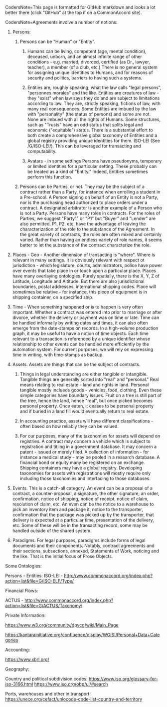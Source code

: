 CodersNote=This page is formatted for GitHub markdown and looks a lot better there (click "GitHub" at the top if on a CommonAccord site).

CodersNote=Agreements involve a number of notions:

1. Persons:

    1. Persons can be "Human" or "Entity".  

        1. Humans can be living, competent (age, mental condition), deceased, unborn, and an almost infinite range of other conditions - e.g. married, divorced, certified (as Dr., lawyer, teacher), a member (of a club, etc.)  There is no general system for assigning unique identities to Humans, and for reasons of security and politics, barriers to having such a systems. 

        1. Entities are, roughly speaking, what the law calls "legal persons", "personnes morales" and the like.  Entities are creatures of law - they "exist" when law says they do and are subject to limitations according to law.  They are, strictly speaking, fictions of law, with many real consequences.  Some Entities are imbued by the law with "personality" (the status of persons) and some are not.  None are imbued with all the rights of Humans.  Some structures, such as "Trusts" have an odd status that splits legal and economic ("equitable") status.  There is a substantial effort to both create a comprehensive global taxonomy of Entities and a global registry providing unique identities for them.  ISO-LEI (See /G/ISO-LEI/).  This can be leveraged for transacting and computability.

        1. Avatars - in some settings Persons have pseudonyms, temporary or limited identities for a particular setting. These probably can be treated as a kind of "Entity."  Indeed, Entities sometimes perform this function.   


    1. Persons can be Parties, or not.  They may be the subject of a contract rather than a Party, for instance when enrolling a student in a Pre-school.  A Person signing on behalf of an Entity is not a Party, nor is the purchasing head authorized to place orders under a contract.  A designated arbitrator is another example of a Person who is not a Party.  Persons have many roles in contracts.  For the roles of Parties, we suggest "Party1" or "P1" but "Buyer" and "Lender" are also permitted. P1, P2, etc. have the advantage of leaving the characterization of the role to the substance of the Agreement.  In the great variety of contracts, the roles are often mixed and certainly varied.  Rather than having an endless variety of role names, it seems better to let the substance of the contract characterize the role.  


1. Places - Geo -  Another dimension of transacting is "where".  Where is relevant in many settings.  It is obviously relevant with respect ot jurisdiction - which legislature, courts, administrators, police have power over events that take place in or touch upon a particular place.  Places have many overlaying ontologies.  Purely spatially, there is the X, Y, Z of Latitude, Longitude and Altitude.  But there are also jurisdictional boundaries, postal addresses, international shipping codes.  Place will sometimes be relative - for instance, this piece of equipment is in shipping container, on a specified ship.

1. Time - When something happened or is to happen is very often important.  Whether a contract was entered into prior to marriage or after divorce, whether the delivery or payment was on time or late.  Time can be handled informally by writing dates and times, it can also often emerge from the date-stamps on records.  In a high-volume production graph, it may be useful to have a notion of time objects.  Each time relevant to a transaction is referenced by a unique identifier whose relationship to other events can be handled more efficiently by the automation system. For current purposes, we will rely on expressing time in writing, with time-stamps as backup.

1. Assets.  Assets are things that can be the subject of contracts.  

    1. Things in legal understanding are either tangible or intangible.  Tangible things are generally sorted into "real" and "personal."  Real means relating to real estate - land and rights in land.  Personal tangible mostly inclueds goods - vehicles, food, clothing.  Even these simple categories have boundary issues.  Fruit on a tree is still part of the tree, hence the land, hence "real", but once picked becomes personal property. Once eaten, it ceases to be personal property and if buried in a land fill would eventually return to real estate.

    1. In accounting practice, assets will have different classifications - often based on how reliably they can be valued.

    1. For our purposes, many of the taxonomies for assets will depend on registries.  A contract may concern a vehicle which is subject to registration and titling in a government database.  It may concern a patent - issued or merely filed. A collection of information - for instance a medical study - may be pooled in a research database. A financial bond or equity many be registered on an exchange. Shipping containers may have a global registry. Developing taxonomies for assets with registrations will mostly require only including those taxonomies and interfacing to those databases.

1. Events.  This is a catch-all category.  An event can be a proposal of a contract, a counter-proposal, a signature, the other signature, an order, confirmation, notice of shipping, notice of receipt, notice of claim, resolution of claim, etc.  An even can be the notice to a warehouse to pick an inventory item and package it, notice to the transporter, confirmation that the package was picked up by the transporter, that delivery is expected at a particular time, presentation of the delivery, etc.  Some of these will be in the transacting record, some may be handled outside of the shared system.

1. Paradigms.  For legal purposes, paradigms include forms of legal documents and their components.  Notably, contract agreements and their sections, subsections, annexed, Statements of Work, noticing and the like.  That is the initial focus of Prose Objects.


Some Ontologies:

Persons - Entities:
ISO-LEI - http://www.commonaccord.org/index.php?action=list&file=G/ISO-ELF/Type/

Financial Flows:

ACTUS -  http://www.commonaccord.org/index.php?action=list&file=G/ACTUS/Taxonomy/

Private Information:

https://www.w3.org/community/dpvcg/wiki/Main_Page

https://kantarainitiative.org/confluence/display/WGISI/Personal+Data+Categories

Accounting:

https://www.xbrl.org/

Geography:

Country and political subdivision codes: https://www.iso.org/glossary-for-iso-3166.html  https://www.iso.org/obp/ui/#search

Ports, warehouses and other in transport: https://unece.org/cefact/unlocode-code-list-country-and-territory


